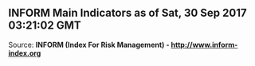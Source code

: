 ## INFORM Main Indicators as of Sat, 30 Sep 2017 03:21:02 GMT

Source: **INFORM (Index For Risk Management) - http://www.inform-index.org**